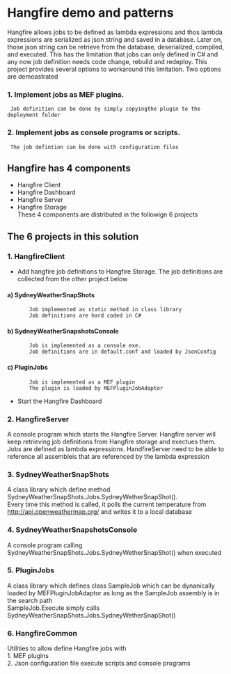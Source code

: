 # Hangfire demo and patterns  
Hangfire allows jobs to be defined as lambda expressions and thos lambda expressions are serialized as json string and saved in a database. Later on, those json string can be retrieve from the database, deserialized, compiled, and executed. This has the limitation that jobs can only defined in C# and any now job definition needs code change, rebuild and redeploy. This project provides several options to workaround this limitation. Two options are demoastrated  
###  1. Implement jobs as MEF plugins.  
     Job definition can be done by simply copyingthe plugin to the deployment folder  
###  2. Implement jobs as console programs or scripts.  
     The job defintion can be done with configuration files  
  
## Hangfire has 4 components  
 * Hangfire Client  
 * Hangfire Dashboard  
 * Hangfire Server  
 * Hangfire Storage    
 These 4 components are distributed in the followign 6 projects  
 
## The 6 projects in this solution  

### 1. HangfireClient  
  *  Add hangfire job definitions to Hangfire Storage. The job definitions are collected from the other project below  
####     a)  SydneyWeatherSnapShots  
           Job implemented as static method in class library  
           Job definitions are hard coded in C#  
####     b)  SydneyWeatherSnapshotsConsole  
           Job is implemented as a console exe.   
           Job definitions are in default.conf and loaded by JsonConfig   
####     c)  PluginJobs  
           Job is implemented as a MEF plugin  
           The plugin is loaded by MEFPluginJobAdaptor  
           
  * Start the Hangfire Dashboard   
    
### 2. HangfireServer  
  A console program which starts the Hangfire Server. Hangfire server will keep retrieving job definitions from Hangfire storage and exectues them.  
  Jobs are defined as lambda expressions. HandfireServer need to be able to reference all assembleis that are referenced by the lambda expression  
     
### 3. SydneyWeatherSnapShots  
  A class library which define method SydneyWeatherSnapShots.Jobs.SydneyWetherSnapShot().  
  Every time this method is called, it polls the current temperature from http://api.openweathermap.org/ and writes it to a local database  
     
### 4. SydneyWeatherSnapshotsConsole  
  A console program calling SydneyWeatherSnapShots.Jobs.SydneyWetherSnapShot() when executed  
    
### 5. PluginJobs   
  A class library which defines class SampleJob which can be dynanically loaded by MEFPluginJobAdaptor as long as the SampleJob assembly is in the search path  
  SampleJob.Execute simply calls SydneyWeatherSnapShots.Jobs.SydneyWetherSnapShot()  
     
### 6. HangfireCommon  
  Utilities to allow define Hangfire jobs with  
    1. MEF plugins  
    2. Json configuration file execute scripts and console programs  
